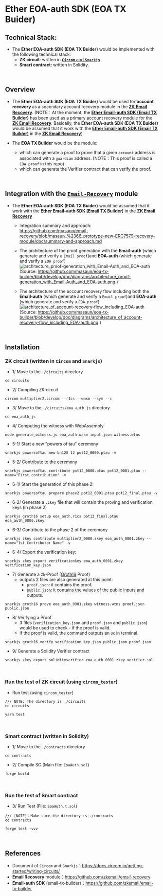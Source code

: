 # Ether EOA-auth SDK (EOA TX Buider)

## Technical Stack:
- The **Ether EOA-auth SDK (EOA TX Buider)** would be implemented with the following technical stack:
  - **ZK circuit**: written in [**`Circom`** and **`Snarkjs`**](https://docs.circom.io/) .
  - **Smart contract**: written in Solidity.

<br>

## Overview

- The **Ether EOA-auth SDK (EOA TX Buider)** would be used for **account recovery** as a secondary account recovery module in the [**ZK Email Recovery**](https://github.com/zkemail/email-recovery). (NOTE：At the moment, the [**Ether Email-auth SDK (Email TX Builder)**](https://github.com/zkemail/email-tx-builder) has been used as a primary account recovery module for the [**ZK Email Recovery**](https://github.com/zkemail/email-recovery). Basically, the **Ether EOA-auth SDK (EOA TX Buider)** would be assumed that it work with the [**Ether Email-auth SDK (Email TX Builder)**](https://github.com/zkemail/email-tx-builder) in the [**ZK Email Recovery**](https://github.com/zkemail/email-recovery))

- The **EOA TX Builder** would be the module:
  - which can generate a proof to prove that a given `account` address is associated with a `guardian` address. (NOTE：This proof is called a `EOA proof` in this repo)
  - which can generate the Verifier contract that can verify the proof.

<br>

## Integration with the [`Email-Recovery`](https://github.com/zkemail/email-recovery) module

- The **Ether EOA-auth SDK (EOA TX Buider)** would be assumed that it work with the [**Ether Email-auth SDK (Email TX Builder)**](https://github.com/zkemail/email-tx-builder) in the [**ZK Email Recovery**](https://github.com/zkemail/email-recovery)
   - Integration summary and approach:
      https://github.com/masaun/email-recovery/blob/masaun_%2366_prototype-new-ERC7579-recovery-module/doc/summary-and-approach.md

   - The architecture of the proof generation with the **Email-auth** (which generate and verify a `Email proof`)and **EOA-auth** (which generate and verify a `EOA proof`)
      ![architecture_proof-generation_with_Email-Auth_and_EOA-auth](https://github.com/user-attachments/assets/ce1f6ec1-3f7f-41e0-a275-8e6668caf3e0)
      (Source: https://github.com/masaun/eoa-tx-builder/blob/develop/doc/diagrams/architecture_proof-generation_with_Email-Auth_and_EOA-auth.png ) 

   - The architecture of the account recovery flow including both the **Email-auth** (which generate and verify a `Email proof`)and **EOA-auth** (which generate and verify a `EOA proof`)
      ![architecture_of_account-recovery-flow_including_EOA-auth](https://github.com/user-attachments/assets/665ad240-0971-4db6-8c7c-4ca6325ef31f)
      (Source: https://github.com/masaun/eoa-tx-builder/blob/develop/doc/diagrams/architecture_of_account-recovery-flow_including_EOA-auth.png )


<br>

## Installation

### ZK circuit (written in `Circom` and `Snarkjs`)

- 1/ Move to the `./circuits` directory
```shell
cd circuits
```

- 2/ Compiling ZK circuit
```shell
circom multiplier2.circom --r1cs --wasm --sym --c
```

- 3/ Move to the `./circuits/eoa_auth_js` directory
```shell
cd eoa_auth_js
```

- 4/ Computing the witness with WebAssembly
```shell
node generate_witness.js eoa_auth.wasm input.json witness.wtns
```

- 5-1/ Start a new "powers of tau" ceremony
```shell
snarkjs powersoftau new bn128 12 pot12_0000.ptau -v
```

- 5-2/ Contribute to the ceremony
```shell
snarkjs powersoftau contribute pot12_0000.ptau pot12_0001.ptau --name="First contribution" -v
```

- 6-1/ Start the generation of this phase 2:
```shell
snarkjs powersoftau prepare phase2 pot12_0001.ptau pot12_final.ptau -v
```

- 6-2/ Generate a `.zkey` file that will contain the proving and verification keys (in phase 2)
```shell
snarkjs groth16 setup eoa_auth.r1cs pot12_final.ptau eoa_auth_0000.zkey
```

- 6-3/ Contribute to the phase 2 of the ceremony
```shell
snarkjs zkey contribute multiplier2_0000.zkey eoa_auth_0001.zkey --name="1st Contributor Name" -v
```

- 6-4/ Export the verification key:
```shell
snarkjs zkey export verificationkey eoa_auth_0001.zkey verification_key.json
```

- 7/ Generate a zk-Proof ([Groth16](https://eprint.iacr.org/2016/260) Proof) 
   - outputs 2 files are also generated at this point:
      - `proof.json`: it contains the proof.
      - `public.json`: it contains the values of the public inputs and outputs.
```shell
snarkjs groth16 prove eoa_auth_0001.zkey witness.wtns proof.json public.json
```

- 8/ Verifying a Proof
   - 3 files (`verification_key.json` and `proof.json` and `public.json`) would be used to check - if the proof is valid. 
   - If the proof is valid, the command outputs an `OK` in terminal.
```shell
snarkjs groth16 verify verification_key.json public.json proof.json
```

- 9/ Generate a Solidity Verifier contract
```shell
snarkjs zkey export solidityverifier eoa_auth_0001.zkey verifier.sol
```

<br>

### Run the test of ZK circuit (using `circom_tester`)
- Run test (using `circom_tester`)
```shell
/// NOTE: The directory is ./circuits
cd circuits

yarn test
```


<br>


### Smart contract (written in Solidity)

- 1/ Move to the `./contracts` directory
```shell
cd contracts
```

- 2/ Compile SC (Main file: `EoaAuth.sol`)
```shell
forge build
```

<br>

### Run the test of Smart contract
- 3/ Run Test (File: `EoaAuth.t.sol`)
```shell
/// [NOTE]：Make sure the directory is ./contracts
cd contracts

forge test -vvv
```


<br>

## References

- Document of `Circom` and `Snarkjs`：https://docs.circom.io/getting-started/writing-circuits/
- **Email Recovery** module：https://github.com/zkemail/email-recovery
- **Email-auth SDK** (email-tx-builder)：https://github.com/zkemail/email-tx-builder
